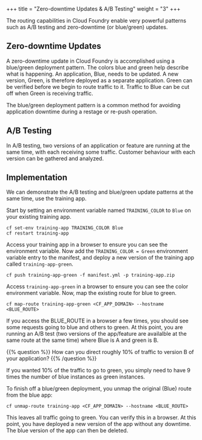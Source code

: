 +++
title = "Zero-downtime Updates & A/B Testing"
weight = "3"
+++

The routing capabilities in Cloud Foundry enable very powerful patterns such as A/B testing and zero-downtime (or blue/green) updates. 

## Zero-downtime Updates

A zero-downtime update in Cloud Foundry is accomplished using a blue/green deployment pattern. The colors blue and green help describe what is happening. An application, Blue, needs to be updated. A new version, Green, is therefore deployed as a separate application. Green can be verified before we begin to route traffic to it. Traffic to Blue can be cut off when Green is receiving traffic.

The blue/green deployment pattern is a common method for avoiding application downtime during a restage or re-push operation.

## A/B Testing

In A/B testing, two versions of an application or feature are running at the same time, with each receiving some traffic. Customer behaviour with each version can be gathered and analyzed. 

## Implementation

We can demonstrate the A/B testing and blue/green update patterns at the same time, use the training app. 

Start by setting an environment variable named `TRAINING_COLOR` to `Blue` on your existing training app.

```
cf set-env training-app TRAINING_COLOR Blue
cf restart training-app
```

Access your training app in a browser to ensure you can see the environment variable. Now add the `TRAINING_COLOR = Green` environment variable entry to the manifest, and deploy a new version of the training app called `training-app-green`.

```
cf push training-app-green -f manifest.yml -p training-app.zip
```

Access `training-app-green` in a browser to ensure you can see the color environment variable.  Now, map the existing route for blue to green.

```
cf map-route training-app-green <CF_APP_DOMAIN> --hostname <BLUE_ROUTE>
```

If you access the BLUE_ROUTE in a browser a few times, you should see some requests going to blue and others to green. At this point, you are running an A/B test (two versions of the app/feature are availalble at the same route at the same time) where Blue is A and green is B.

{{% question %}}
How can you direct roughly 10% of traffic to version B of your application?
{{% /question %}}

If you wanted 10% of the traffic to go to green, you simply need to have 9 times the number of blue instances as green instances.

To finish off a blue/green deployment, you unmap the original (Blue) route from the blue app:

```
cf unmap-route training-app <CF_APP_DOMAIN> --hostname <BLUE_ROUTE>
```

This leaves all traffic going to green. You can verify this in a browser. At this point, you have deployed a new version of the app without any downtime. The blue version of the app can then be deleted.
